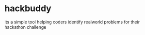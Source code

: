 # hackbuddy
 its a simple tool helping coders identify realworld problems for their hackathon challenge
